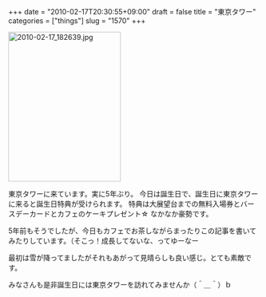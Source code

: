 +++
date = "2010-02-17T20:30:55+09:00"
draft = false
title = "東京タワー"
categories = ["things"]
slug = "1570"
+++

<div class="photo {alignment}"><a href='/images/2010/02/2010-02-17_182639.jpg' title='2010-02-17_182639'><img width="225" height="300" src="/images/2010/02/2010-02-17_182639-225x300.jpg" class="attachment-medium" alt="2010-02-17_182639.jpg" title="2010-02-17_182639" /></a></div>
<p>東京タワーに来ています。実に5年ぶり。
今日は誕生日で、誕生日に東京タワーに来ると誕生日特典が受けられます。
特典は大展望台までの無料入場券とバースデーカードとカフェのケーキプレゼント☆
なかなか豪勢です。

5年前もそうでしたが、今日もカフェでお茶しながらまったりこの記事を書いてみたりしています。（そこっ！成長してないな、ってゆーなー

最初は雪が降ってましたがそれもあがって見晴らしも良い感じ。とても素敵です。

みなさんも是非誕生日には東京タワーを訪れてみませんか（＾＿＾）ｂ</p>
<div class="clear"> </div>
